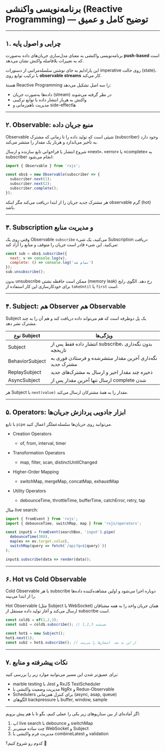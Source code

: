 # برنامه‌نویسی واکنشی (Reactive Programming) — توضیح کامل و عمیق

---

## ۱. چرایی و اصول پایه

برنامه‌نویسی واکنشی به معنای مدل‌سازی جریان‌های داده به‌صورت **push-based** است که به تغییرات بلافاصله واکنش نشان می‌دهد.  

این پارادایم به جای نوشتن سلسله‌مراتبی از دستورات imperative روی حالت (state)، با ترکیب توابع روی **observable streams** کار می‌کند.  

هستهٔ Reactive Programming را سه اصل تشکیل می‌دهد:  
- داده‌ها به‌صورت جریان (stream) در نظر گرفته می‌شوند  
- واکنش به هربار انتشار داده با توابع ترکیبی  
- مدیریت ناهم‌زمانی و side-effectها  

---

## ۲. Observable: منبع جریان داده

Observable شیئی است که تولید داده را تا زمانی که مشترک (subscriber) وجود دارد به تأخیر می‌اندازد و هربار یک مقدار را منتشر می‌کند.  

شروع انتشار با فراخوانی تابع سازنده و ارسال «next»، «error» یا «complete» به subscriber انجام می‌شود:

```js
import { Observable } from 'rxjs';

const obs$ = new Observable(subscriber => {
  subscriber.next(1);
  subscriber.next(2);
  subscriber.complete();
});
```

هر مشترک جدید جریان را از ابتدا دریافت می‌کند مگر اینکه observable گرم (hot) باشد.

---

## ۳. Subscription و مدیریت منابع

وقتی روی یک Observable `subscribe` می‌کنید، یک شیء Subscription دریافت می‌کنید. این شیء قادر است جریان را متوقف و منابع را آزاد کند:

```js
const sub = obs$.subscribe({
  next: v => console.log(v),
  complete: () => console.log('تمام شد')
});
sub.unsubscribe();
```

بدون unsubscribe ممکن است حافظه نشتی (memory leak) رخ دهد. الگوی رایج برای خودکارسازی این کار استفاده از `takeUntil` یا `first` است.

---

## ۴. Subject: هم Observer هم Observable

Subject یک پل دوطرفه است که هم می‌تواند داده دریافت کند و هم آن را به چند مشترک نشر دهد.  

| نوع Subject       | ویژگی‌ها                                                    |
|-------------------|-------------------------------------------------------------|
| Subject            |  انتشار داده فقط پس از subscribe، بدون نگه‌داری تاریخچه    |
| BehaviorSubject    | نگه‌داری آخرین مقدار منتشرشده و فرستادن فوری به مشترک جدید |
| ReplaySubject      | ذخیره چند مقدار اخیر و ارسال به مشترک‌های جدید            |
| AsyncSubject       | ارسال تنها آخرین مقدار پس از complete شدن                 |

هر Subject با `next(value)` مقدار را به همهٔ مشترکان ارسال می‌کند.

---

## ۵. Operators: ابزار جادویی پردازش جریان‌ها

با تابع `pipe` می‌توانید روی جریان‌ها سلسله‌عملگر اعمال کنید.  

- Creation Operators  
  - of, from, interval, timer  

- Transformation Operators  
  - map, filter, scan, distinctUntilChanged  

- Higher-Order Mapping  
  - switchMap, mergeMap, concatMap, exhaustMap  

- Utility Operators  
  - debounceTime, throttleTime, bufferTime, catchError, retry, tap  

مثال live search:

```js
import { fromEvent } from 'rxjs';
import { debounceTime, switchMap, map } from 'rxjs/operators';

const input$ = fromEvent(searchBox, 'input').pipe(
  debounceTime(300),
  map(ev => ev.target.value),
  switchMap(query => fetch(`/api?q=${query}`))
);

input$.subscribe(data => render(data));
```

---

## ۶. Hot vs Cold Observable

Cold Observable با هر subscribe دوباره اجرا می‌شود و اولین مشاهده‌کننده داده‌ها را از ابتدا می‌بیند.  

Hot Observable (مثل Subject یا WebSocket) همان جریان واحد را به همه مشتاقان ارسال می‌کند و آغاز تولید داده مستقل از subscribe است.  

```js
const cold$ = of(1,2,3);
const sub1 = cold$.subscribe(); // همیشه 1,2,3

const hot$ = new Subject();
hot$.next(1);
const sub2 = hot$.subscribe(); // از این به بعد  انتشارها را می‌بیند
```

---

## ۷. نکات پیشرفته و منابع

برای عمیق‌تر شدن این مسیر می‌توانید موارد زیر را بررسی کنید:  
- marble testing با Jest و RxJS TestScheduler  
- مدیریت وضعیت واکنشی با NgRx و Redux-Observable  
- Schedulers برای کنترل هم‌زمانی (async, asap, queue)  
- الگوهای backpressure با buffer, window, sample  

---

اگر آماده‌ای از بین سناریوهای زیر یکی را عملی کنیم، بگو تا با هم پیش برویم:  
1. اپ live search با debounce و switchMap  
2. چت ساده مبتنی‌بر WebSocket و Subject  
3. مدیریت فرم واکنشی با combineLatest و validation  

کدوم رو شروع کنیم؟ 🚀
